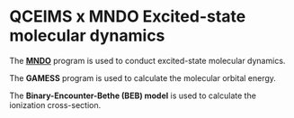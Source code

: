 # QCEIMS x MNDO Excited-state molecular dynamics

The **[MNDO](https://www.kofo.mpg.de/en/institute/history/1993-to-present/theoretical-chemistry)** program is used to conduct excited-state molecular dynamics.

The **GAMESS** program is used to calculate the molecular orbital energy.

The **Binary-Encounter-Bethe (BEB) model** is used to calculate the ionization cross-section.


